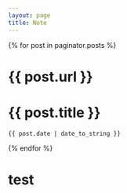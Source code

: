 ```yaml
---
layout: page
title: Note
---
```


{% for post in paginator.posts %}
  # {{ post.url }}
  # {{ post.title }}
	{{ post.date | date_to_string }}
{% endfor %}
# test
